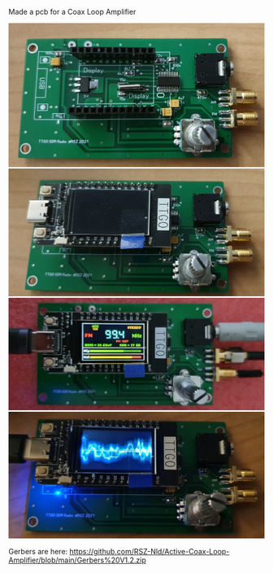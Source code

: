 Made a pcb for a Coax Loop Amplifier

![Photo 4]( https://github.com/Vwbeetle2/TTGO/blob/main/3.jpg)
![Photo 5]( https://github.com/Vwbeetle2/TTGO/blob/main/4.jpg)
![Photo 6]( https://github.com/Vwbeetle2/TTGO/blob/main/5.jpg)
![Photo 7]( https://github.com/Vwbeetle2/TTGO/blob/main/6.jpg)


Gerbers are here:
https://github.com/RSZ-Nld/Active-Coax-Loop-Amplifier/blob/main/Gerbers%20V1.2.zip
